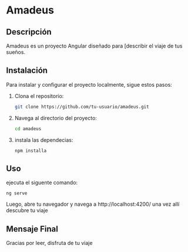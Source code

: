 # Amadeus

## Descripción
Amadeus es un proyecto Angular diseñado para [describir el viaje de tus sueños.

## Instalación
Para instalar y configurar el proyecto localmente, sigue estos pasos:

1. Clona el repositorio:
   ```bash
   git clone https://github.com/tu-usuario/amadeus.git


2. Navega al directorio del proyecto:
   ```bash
   cd amadeus
   ```

3. instala las dependecias: 
    ```
    npm installa
    ```

## Uso
ejecuta el siguente comando:

```
ng serve
```


Luego, abre tu navegador y navega a http://localhost:4200/ una vez allí descubre tu viaje

## Mensaje Final
Gracias por leer, disfruta de tu viaje
